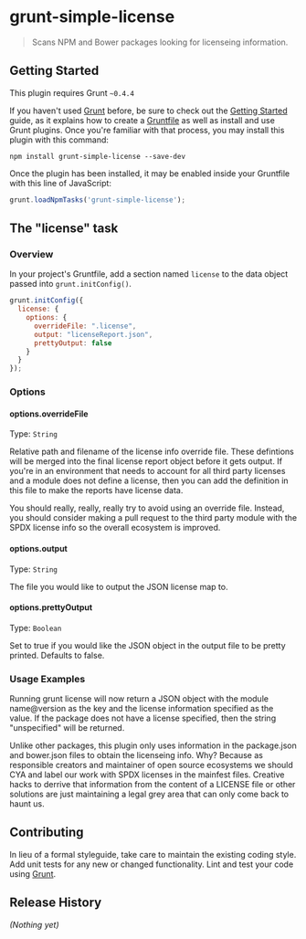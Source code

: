 # grunt-simple-license

> Scans NPM and Bower packages looking for licenseing information.

## Getting Started
This plugin requires Grunt `~0.4.4`

If you haven't used [Grunt](http://gruntjs.com/) before, be sure to check out the [Getting Started](http://gruntjs.com/getting-started) guide, as it explains how to create a [Gruntfile](http://gruntjs.com/sample-gruntfile) as well as install and use Grunt plugins. Once you're familiar with that process, you may install this plugin with this command:

```shell
npm install grunt-simple-license --save-dev
```

Once the plugin has been installed, it may be enabled inside your Gruntfile with this line of JavaScript:

```js
grunt.loadNpmTasks('grunt-simple-license');
```

## The "license" task

### Overview
In your project's Gruntfile, add a section named `license` to the data object passed into `grunt.initConfig()`.

```js
grunt.initConfig({
  license: {
    options: {
      overrideFile: ".license",
      output: "licenseReport.json",
      prettyOutput: false
    }
  }
});
```

### Options

#### options.overrideFile
Type: `String`

Relative path and filename of the license info override file. These defintions will be merged into the final
license report object before it gets output. If you're in an environment that needs to account for all third party
licenses and a module does not define a license, then you can add the definition in this file to make the reports
have license data.

You should really, really, really try to avoid using an override file. Instead, you should consider making a pull
request to the third party module with the SPDX license info so the overall ecosystem is improved.

#### options.output
Type: `String`

The file you would like to output the JSON license map to.

#### options.prettyOutput
Type: `Boolean`

Set to true if you would like the JSON object in the output file to be pretty printed. Defaults to false.


### Usage Examples

Running grunt license will now return a JSON object with the module name@version as the key and the license information specified as the value. If the package does not have a license specified, then the string "unspecified" will be returned.

Unlike other packages, this plugin only uses information in the package.json and bower.json files to obtain the licenseing info. Why? Because as responsible creators and maintainer of open source ecosystems we should CYA and label our work with SPDX licenses in the mainfest files. Creative hacks to derrive that information from the content of a LICENSE file or other solutions are just maintaining a legal grey area that can only come back to haunt us.

## Contributing
In lieu of a formal styleguide, take care to maintain the existing coding style. Add unit tests for any new or changed functionality. Lint and test your code using [Grunt](http://gruntjs.com/).

## Release History
_(Nothing yet)_
